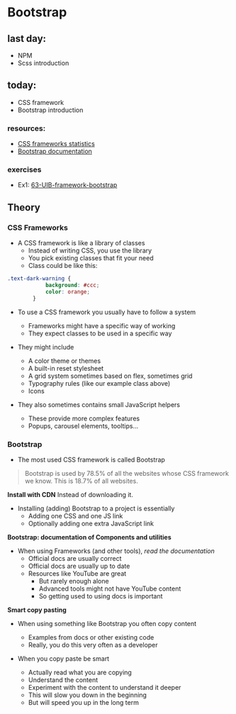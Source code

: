 # Bootstrap

## last day:

- NPM 
- Scss introduction 

## today:

- CSS framework 
- Bootstrap introduction

### resources:

- [CSS frameworks statistics](https://2023.stateofcss.com/en-US/css-frameworks/)
- [Bootstrap documentation](https://getbootstrap.com/docs/5.3/getting-started/introduction/)

### exercises

- Ex1: [63-UIB-framework-bootstrap](https://classroom.github.com/a/gtHFEEP0)

## Theory

### CSS Frameworks
- A CSS framework is like a library of classes
    - Instead of writing CSS, you use the library
    - You pick existing classes that fit your need
    - Class could be like this:

```css
.text-dark-warning {
            background: #ccc;
            color: orange;
        }
```

- To use a CSS framework you usually have to follow a system
    - Frameworks might have a specific way of working
    - They expect classes to be used in a specific way


- They might include
    - A color theme or themes
    - A built-in reset stylesheet
    - A grid system sometimes based on flex, sometimes grid
    - Typography rules (like our example class above)
    - Icons

- They also sometimes contains small JavaScript helpers
    - These provide more complex features
    - Popups, carousel elements, tooltips...

### Bootstrap

- The most used CSS framework is called Bootstrap 
> Bootstrap is used by 78.5% of all the websites whose
> CSS framework we know. This is 18.7% of all websites.

**Install with CDN**
Instead of downloading it. 

- Installing (adding) Bootstrap to a project is essentially
    - Adding one CSS and one JS link
    - Optionally adding one extra JavaScript link

**Bootstrap: documentation of Components and utilities**
- When using Frameworks (and other tools), *read the documentation*
    - Official docs are usually correct
    - Official docs are usually up to date
    - Resources like YouTube are great
        - But rarely enough alone
        - Advanced tools might not have YouTube content
        - So getting used to using docs is important

**Smart copy pasting**
- When using something like Bootstrap you often copy content
    - Examples from docs or other existing code
    - Really, you do this very often as a developer

- When you copy paste be smart
    - Actually read what you are copying
    - Understand the content
    - Experiment with the content to understand it deeper
    - This will slow you down in the beginning
    - But will speed you up in the long term